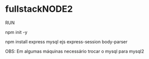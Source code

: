 # fullstackNODE2

<p>RUN</p>

<p>

  npm init -y
</p>

<p>

  npm install express mysql ejs express-session body-parser

</p>

<p>

  OBS: Em algumas máquinas necessário trocar o mysql para mysql2
</p>
